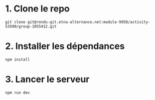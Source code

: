 # 1. Clone le repo
```
git clone git@rendu-git.etna-alternance.net:module-9958/activity-53500/group-1055412.git
```

# 2. Installer les dépendances

```
npm install
```

# 3. Lancer le serveur

```
npm run dev
```